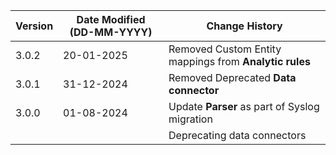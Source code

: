 | **Version** | **Date Modified (DD-MM-YYYY)** | **Change History**                             |
|-------------|--------------------------------|------------------------------------------------|
| 3.0.2       | 20-01-2025                     | Removed Custom Entity mappings from **Analytic rules**          |
| 3.0.1       | 31-12-2024                     | Removed Deprecated **Data connector**          |
| 3.0.0       | 01-08-2024                     | Update **Parser** as part of Syslog migration  |
|             |                                | Deprecating data connectors                    |
